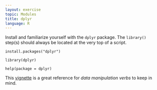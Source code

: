 ```yaml
---
layout: exercise
topic: Modules
title: dplyr
language: R
---
```


Install and familiarize yourself with the `dplyr` package. The `library()` step(s) should always be located at the very top of a script.

```
install.packages("dplyr")

library(dplyr)

help(package = dplyr)
```

This [vignette](https://cran.rstudio.com/web/packages/dplyr/vignettes/introduction.html) is a great reference for *data manipulation verbs* to keep in mind.
